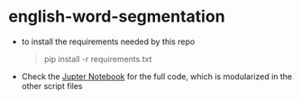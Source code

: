 # english-word-segmentation

- to install the requirements needed by this repo

  > pip install -r requirements.txt

- Check the [Jupter Notebook](english-word-segmentation.ipynb) for the full code, which is modularized in the other script files
